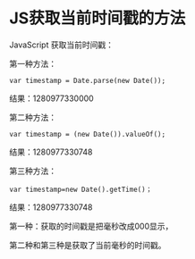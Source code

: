 # JS获取当前时间戳的方法

JavaScript 获取当前时间戳：

第一种方法：

    var timestamp = Date.parse(new Date());

结果：1280977330000

第二种方法：

    var timestamp = (new Date()).valueOf();

结果：1280977330748

第三种方法：

    var timestamp=new Date().getTime()；

结果：1280977330748

第一种：获取的时间戳是把毫秒改成000显示，

第二种和第三种是获取了当前毫秒的时间戳。

